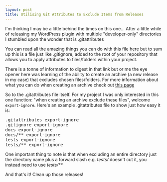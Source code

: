```yaml
---
layout: post
title: Utilising Git Attributes to Exclude Items from Releases
---
```


I'm thinking I may be a little behind the times on this one... 
After a little while of releasing my WordPress plugin with multiple "developer-only" directories I stumbled upon the wonder that is .gitattributes

You can read all the amazing things you can do with this file [here](https://git-scm.com/docs/gitattributes) but to sum up this is a file just like .gitignore, added to the root of your repository that allows you to apply attributes to files/folders within your project.

There is a tonne of information to digest in that link but or me the eye opener here was learning of the ability to create an archive (a new release in my case) that excludes chosen files/folders.
For more information about what you can do when creating an archive check out [this page](https://git-scm.com/docs/git-archive)

So to the .gitattributes file itself. For my project I was only interested in this one function: "when creating an archive exclude these files", welcome `export-ignore`.
Here's an example .gitattributes file to show just how easy it is:
<pre>
.gitattributes export-ignore
.gitignore export-ignore
docs export-ignore
docs/** export-ignore
tests export-ignore
tests/** export-ignore
</pre>

One important thing to note is that when excluding an entire directory just the directory name plus a forward slash e.g. *tests/* doesn't cut it, you instead need to use *tests/\*\**

And that's it! Clean up those releases!
